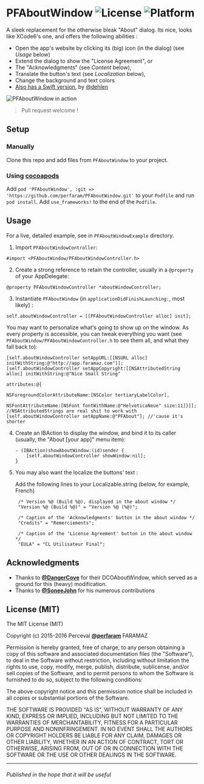 # PFAboutWindow ![License](https://img.shields.io/badge/License-MIT-lightgreen.svg) ![Platform](https://img.shields.io/badge/Platform-OSX-blue.svg)
A sleek replacement for the otherwise bleak "About" dialog. Its nice, looks like XCode6's one, and offers the following abilities : 
* Open the app's website by clicking its (big) icon (in the dialog) (see *Usage* below)
* Extend the dialog to show the "License Agreement", or
* The "Acknowledgments" (see *Content* below),
* Translate the button's text (see *Localization* below),
* Change the background and text colors
* [Also has a Swift version](https://github.com/T-Rex-Editor/TRexAboutWIndowController), by [@dehlen](https://github.com/dehlen)

![PFAboutWindow in action](https://raw.github.com/perfaram/PFAboutWindow/master/screenshots/PFAboutWindow.gif)
> Pull request welcome !

## Setup

### Manually

Clone this repo and add files from `PFAboutWindow` to your project.

### Using [cocoapods](http://cocoapods.org/)

Add `pod 'PFAboutWindow', :git => 'https://github.com/perfaram/PFAboutWindow.git'` to your `Podfile` and run `pod install`.
Add `use_frameworks!` to the end of the `Podfile`.

## Usage

For a live, detailed example, see in `PFAboutWindowExample` directory.

1. Import `PFAboutWindowController`:

  ```objc
  #import <PFAboutWindow/PFAboutWindowController.h>
  ```
2. Create a strong reference to retain the controller, usually in a `@property` of your AppDelegate: 

  ```objc
  @property PFAboutWindowController *aboutWindowController;
  ```
3. Instantiate `PFAboutWindow` (in `applicationDidFinishLaunching:`, most likely) :

  ```objc
  self.aboutWindowController = [[PFAboutWindowController alloc] init];
  ```
  
  You may want to personalize what's going to show up on the window. As every property is accessible, you can tweak everything you want (see `PFAboutWindow/PFAboutWindowController.h` to see them all, and what they fall back to): 
  ```objc
  [self.aboutWindowController setAppURL:[[NSURL alloc] initWithString:@"http://app.faramaz.com"]];
  [self.aboutWindowController setAppCopyright:[[NSAttributedString alloc] initWithString:@"Nice Small String"
                                                                              attributes:@{
                                                          NSForegroundColorAttributeName:[NSColor tertiaryLabelColor],
                                                                     NSFontAttributeName:[NSFont fontWithName:@"HelveticaNeue" size:11]}]]; //NSAttributedStrings are real shit to work with
  [self.aboutWindowController setAppName:@"PFAbout"]; //'cause it's shorter
  ```

4. Create an IBAction to display the window, and bind it to its caller (usually, the "About [your app]" menu item):
   ```objc
   - (IBAction)showAboutWindow:(id)sender {
       [self.aboutWindowController showWindow:nil];
   }
   ```

5. You may also want the localize the buttons' text : 
   
   Add the following lines to your Localizable.string (below, for example, French)
   ```
    /* Version %@ (Build %@), displayed in the about window */
    "Version %@ (Build %@)" = "Version %@ (%@)";

    /* Caption of the 'Acknowledgments' button in the about window */
    "Credits" = "Remerciements";
    
    /* Caption of the 'License Agreement' button in the about window */
    "EULA" = "CL Utilisateur Final";
   ```

## Acknowledgments
* Thanks to [**@DangerCove**](https://github.com/dangercove) for their DCOAboutWindow, which served as a ground for this (heavy) modification.
* Thanks to  [**@SoneeJohn**](https://github.com/SoneeJohn) for his numerous contributions

## License (MIT)
The MIT License (MIT)

Copyright (c) 2015-2016 Perceval [**@perfaram**](https://github.com/perfaram) FARAMAZ

Permission is hereby granted, free of charge, to any person obtaining a copy
of this software and associated documentation files (the "Software"), to deal
in the Software without restriction, including without limitation the rights
to use, copy, modify, merge, publish, distribute, sublicense, and/or sell
copies of the Software, and to permit persons to whom the Software is
furnished to do so, subject to the following conditions:

The above copyright notice and this permission notice shall be included in
all copies or substantial portions of the Software.

THE SOFTWARE IS PROVIDED "AS IS", WITHOUT WARRANTY OF ANY KIND, EXPRESS OR
IMPLIED, INCLUDING BUT NOT LIMITED TO THE WARRANTIES OF MERCHANTABILITY,
FITNESS FOR A PARTICULAR PURPOSE AND NONINFRINGEMENT. IN NO EVENT SHALL THE
AUTHORS OR COPYRIGHT HOLDERS BE LIABLE FOR ANY CLAIM, DAMAGES OR OTHER
LIABILITY, WHETHER IN AN ACTION OF CONTRACT, TORT OR OTHERWISE, ARISING FROM,
OUT OF OR IN CONNECTION WITH THE SOFTWARE OR THE USE OR OTHER DEALINGS IN
THE SOFTWARE.

--------
###### Published in the hope that it will be useful
